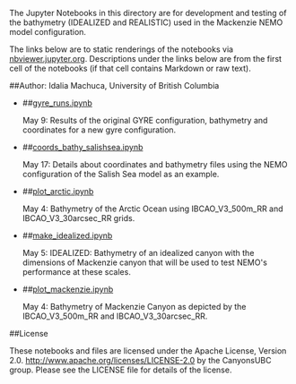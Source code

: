The Jupyter Notebooks in this directory are for development and testing of
the bathymetry (IDEALIZED and REALISTIC) used in the Mackenzie NEMO model configuration.

The links below are to static renderings of the notebooks via
[nbviewer.jupyter.org](http://nbviewer.jupyter.org/).
Descriptions under the links below are from the first cell of the notebooks
(if that cell contains Markdown or raw text).

##Author: Idalia Machuca, University of British Columbia

* ##[gyre_runs.ipynb](http://nbviewer.jupyter.org/urls/bitbucket.org/CanyonsUBC/mackenzie_canyon/raw/tip/bathymetry/notebooks/gyre_runs.ipynb)  
    
    May 9: Results of the original GYRE configuration, bathymetry and coordinates for a new gyre configuration.  

* ##[coords_bathy_salishsea.ipynb](http://nbviewer.jupyter.org/urls/bitbucket.org/CanyonsUBC/mackenzie_canyon/raw/tip/bathymetry/notebooks/coords_bathy_salishsea.ipynb)  
    
    May 17: Details about coordinates and bathymetry files using the NEMO configuration of the Salish Sea model as an example.  

* ##[plot_arctic.ipynb](http://nbviewer.jupyter.org/urls/bitbucket.org/CanyonsUBC/mackenzie_canyon/raw/tip/bathymetry/notebooks/plot_arctic.ipynb)  
    
    May 4: Bathymetry of the Arctic Ocean using IBCAO_V3_500m_RR and IBCAO_V3_30arcsec_RR grids.  

* ##[make_idealized.ipynb](http://nbviewer.jupyter.org/urls/bitbucket.org/CanyonsUBC/mackenzie_canyon/raw/tip/bathymetry/notebooks/make_idealized.ipynb)  
    
    May 5: IDEALIZED: Bathymetry of an idealized canyon with the dimensions of Mackenzie canyon that will be used to test NEMO's performance at these scales.  

* ##[plot_mackenzie.ipynb](http://nbviewer.jupyter.org/urls/bitbucket.org/CanyonsUBC/mackenzie_canyon/raw/tip/bathymetry/notebooks/plot_mackenzie.ipynb)  
    
    May 4: Bathymetry of Mackenzie Canyon as depicted by the IBCAO_V3_500m_RR and IBCAO_V3_30arcsec_RR.  


##License

These notebooks and files are licensed under the Apache License, Version 2.0.
http://www.apache.org/licenses/LICENSE-2.0 by the CanyonsUBC group.
Please see the LICENSE file for details of the license.
